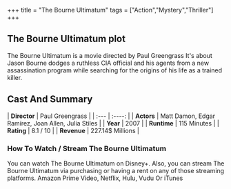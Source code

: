 +++
title = "The Bourne Ultimatum"
tags = ["Action","Mystery","Thriller"]
+++
## The Bourne Ultimatum plot
The Bourne Ultimatum is a movie directed by Paul Greengrass It's about Jason Bourne dodges a ruthless CIA official and his agents from a new assassination program while searching for the origins of his life as a trained killer.
## Cast And Summary
| **Director**      | Paul Greengrass |
    | :---        |    :----:   |
    |  **Actors** | Matt Damon, Edgar Ramírez, Joan Allen, Julia Stiles |
    | **Year**   | 2007    |
    |  **Runtime** | 115 Minutes |
    |  **Rating** | 8.1 / 10 | 
    |  **Revenue** | 227.14$ Millions |
### How To Watch / Stream The Bourne Ultimatum
You can watch The Bourne Ultimatum on Disney+.
Also, you can stream The Bourne Ultimatum via purchasing or having a rent on any of those streaming platforms.
Amazon Prime Video, Netflix, Hulu, Vudu Or iTunes